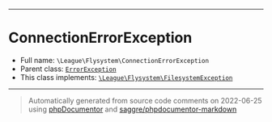 ***

# ConnectionErrorException

* Full name: `\League\Flysystem\ConnectionErrorException`
* Parent class: [`ErrorException`](../../ErrorException.md)
* This class implements:
  [`\League\Flysystem\FilesystemException`](./FilesystemException.md)

***
> Automatically generated from source code comments on 2022-06-25 using [phpDocumentor](http://www.phpdoc.org/) and [saggre/phpdocumentor-markdown](https://github.com/Saggre/phpDocumentor-markdown)

